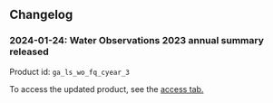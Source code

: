 ## Changelog

### 2024-01-24: Water Observations 2023 annual summary released

Product id: `ga_ls_wo_fq_cyear_3`

To access the updated product, see the [access tab.](/data/product/dea-water-observations-statistics-landsat/?tab=access)
